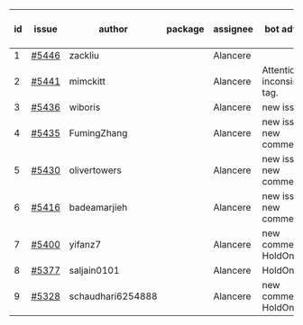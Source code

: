 | id | issue | author | package | assignee | bot advice | created date of issue | target release date | date from target |
| ------ | ------ | ------ | ------ | ------ | ------ | ------ | ------ | :-----: |
| 1 | [#5446](https://github.com/Azure/sdk-release-request/issues/5446) | zackliu |  | Alancere |  | 08-26 |  | 0 |
| 2 | [#5441](https://github.com/Azure/sdk-release-request/issues/5441) | mimckitt |  | Alancere | Attention to inconsistent tag. | 08-22 | 09-27 |  |
| 3 | [#5436](https://github.com/Azure/sdk-release-request/issues/5436) | wiboris |  | Alancere | new issue. | 08-22 | 09-27 |  |
| 4 | [#5435](https://github.com/Azure/sdk-release-request/issues/5435) | FumingZhang |  | Alancere | new issue. new comment. | 08-22 | 09-26 |  |
| 5 | [#5430](https://github.com/Azure/sdk-release-request/issues/5430) | olivertowers |  | Alancere | new issue. new comment. | 08-19 | 09-27 |  |
| 6 | [#5416](https://github.com/Azure/sdk-release-request/issues/5416) | badeamarjieh |  | Alancere | new issue. new comment. | 08-12 | 09-26 |  |
| 7 | [#5400](https://github.com/Azure/sdk-release-request/issues/5400) | yifanz7 |  | Alancere | new comment. HoldOn. | 08-07 | 09-27 |  |
| 8 | [#5377](https://github.com/Azure/sdk-release-request/issues/5377) | saljain0101 |  | Alancere | HoldOn. | 07-26 | 08-22 |  |
| 9 | [#5328](https://github.com/Azure/sdk-release-request/issues/5328) | schaudhari6254888 |  | Alancere | new comment. HoldOn. | 07-10 | 08-23 |  |
